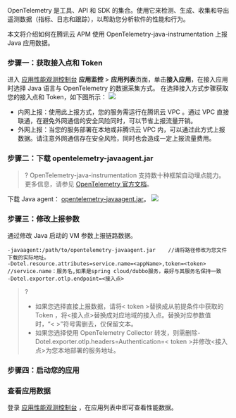 OpenTelemetry 是工具、API 和 SDK 的集合。使用它来检测、生成、收集和导出遥测数据（指标、日志和跟踪），以帮助您分析软件的性能和行为。

本文将介绍如何在腾讯云 APM 使用 OpenTelemetry-java-instrumentation 上报 Java 应用数据。


### 步骤一：获取接入点和 Token
进入 [应用性能观测控制台](https://console.cloud.tencent.com/apm) **应用监控** > **应用列表**页面，单击**接入应用**，在接入应用时选择 Java 语言与 OpenTelemetry 的数据采集方式。
在选择接入方式步骤获取您的接入点和 Token，如下图所示：
![](https://main.qcloudimg.com/raw/d7d94913947d31edf70e85c6462c6bac.png)
<dx-alert infotype="explain" title="上报方式说明">
- 内网上报：使用此上报方式，您的服务需运行在腾讯云 VPC 。通过 VPC 直接联通，在避免外网通信的安全风险同时，可以节省上报流量开销。
- 外网上报：当您的服务部署在本地或非腾讯云 VPC 内，可以通过此方式上报数据。请注意外网通信存在安全风险，同时也会造成一定上报流量费用。
  </dx-alert>


### 步骤二：下载 opentelemetry-javaagent.jar 
>?  OpenTelemetry-java-instrumentation 支持数十种框架自动埋点能力。更多信息，请参见 [OpenTelemetry 官方文档](https://github.com/open-telemetry/opentelemetry-java-instrumentation/blob/main/docs/supported-libraries.md?spm=a2c4g.11186623.0.0.1e455765eR4tEn&file=supported-libraries.md)。

下载  Java agent： [opentelemetry-javaagent.jar]( https://github.com/TencentCloud/tencentcloud-opentelemetry-java.git)。
![](https://qcloudimg.tencent-cloud.cn/raw/6176ee3745ffe0ad7c60c33ded2a4bf3.png)

### 步骤三：修改上报参数
通过修改 Java 启动的 VM 参数上报链路数据。
```
-javaagent:/path/to/opentelemetry-javaagent.jar    //请将路径修改为您文件下载的实际地址。
-Dotel.resource.attributes=service.name=<appName>,token=<token> //service.name：服务名,如果是spring cloud/dubbo服务，最好与其服务名保持一致
-Dotel.exporter.otlp.endpoint=<接入点>
```
>?
>- 如果您选择直接上报数据，请将< token >替换成从前提条件中获取的 Token ，将<接入点>替换成对应地域的接入点。替换对应参数值时，“< >”符号需删去，仅保留文本。
>- 如果您选择使用 OpenTelemetry Collector 转发，则需删除-Dotel.exporter.otlp.headers=Authentication=< token >并修改<接入点>为您本地部署的服务地址。

### 步骤四：启动您的应用
### 查看应用数据
登录 [应用性能观测控制台](https://console.cloud.tencent.com/apm) ，在应用列表中即可查看性能数据。

